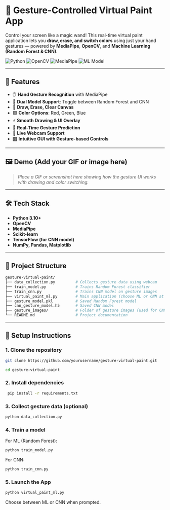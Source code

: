# 🎨 Gesture-Controlled Virtual Paint App

Control your screen like a magic wand! This real-time virtual paint application lets you **draw, erase, and switch colors** using just your hand gestures — powered by **MediaPipe**, **OpenCV**, and **Machine Learning (Random Forest & CNN)**.

![Python](https://img.shields.io/badge/Python-3.10+-blue?logo=python)
![OpenCV](https://img.shields.io/badge/OpenCV-RealTime-green?logo=opencv)
![MediaPipe](https://img.shields.io/badge/MediaPipe-Hands-red?logo=google)
![ML Model](https://img.shields.io/badge/Model-RandomForest/CNN-yellow)

---

## 🧠 Features

- ✋ **Hand Gesture Recognition** with MediaPipe
- 🧠 **Dual Model Support**: Toggle between Random Forest and CNN
- 🎨 **Draw, Erase, Clear Canvas**
- 🟥 **Color Options**: Red, Green, Blue
- ⚡ **Smooth Drawing & UI Overlay**
- 🔁 **Real-Time Gesture Prediction**
- 📸 **Live Webcam Support**
- 🎛️ **Intuitive GUI with Gesture-based Controls**

---

## 🖼️ Demo (Add your GIF or image here)

> _Place a GIF or screenshot here showing how the gesture UI works with drawing and color switching._

---

## 🛠️ Tech Stack

- **Python 3.10+**
- **OpenCV**
- **MediaPipe**
- **Scikit-learn**
- **TensorFlow (for CNN model)**
- **NumPy, Pandas, Matplotlib**

---
## 📁 Project Structure

```bash
gesture-virtual-paint/
├── data_collection.py         # Collects gesture data using webcam
├── train_model.py             # Trains Random Forest classifier
├── train_cnn.py               # Trains CNN model on gesture images
├── virtual_paint_ml.py        # Main application (choose ML or CNN at runtime)
├── gesture_model.pkl          # Saved Random Forest model
├── cnn_gesture_model.h5       # Saved CNN model
├── gesture_images/            # Folder of gesture images (used for CNN training)
└── README.md                  # Project documentation
```
---
## 🚀 Setup Instructions
### 1. Clone the repository
```bash 
git clone https://github.com/yourusername/gesture-virtual-paint.git
```
```bash
cd gesture-virtual-paint
```

### 2. Install dependencies
```bash
 pip install -r requirements.txt
```

### 3. Collect gesture data (optional)
```bash
python data_collection.py
```
### 4. Train a model
For ML (Random Forest):
```bash
python train_model.py
```
For CNN:
```bash
python train_cnn.py
```

### 5. Launch the App
```bash
python virtual_paint_ml.py
```
Choose between ML or CNN when prompted.

